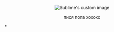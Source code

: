 <p align="center">
  <img src="https://static.wikia.nocookie.net/elevator-hitch/images/9/9f/Protag_Coworker_Chibis.png/revision/latest/smart/width/250/height/250?cb=20230912021324" alt="Sublime's custom image"/>
</p>
<p align="center">
пися попа хохохо
</p>
*
